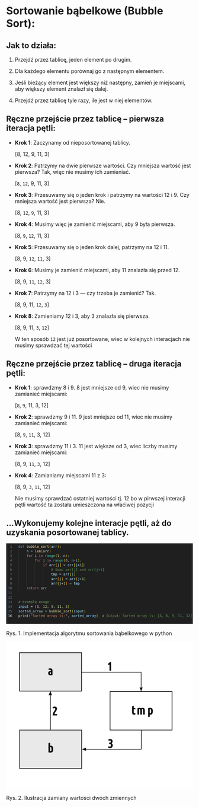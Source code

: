 # Sortowanie bąbelkowe (Bubble Sort):

## Jak to działa:

1. Przejdź przez tablicę, jeden element po drugim.

2. Dla każdego elementu porównaj go z następnym elementem.

3. Jeśli bieżący element jest większy niż następny, zamień je miejscami, aby większy element znalazł się dalej.

4. Przejdź przez tablicę tyle razy, ile jest w niej elementów.

## Ręczne przejście przez tablicę – pierwsza iteracja pętli:

- **Krok 1**: Zaczynamy od nieposortowanej tablicy.

    [8, 12, 9, 11, 3]

- **Krok 2**: Patrzymy na dwie pierwsze wartości. Czy mniejsza wartość jest pierwsza? Tak, więc nie musimy ich zamieniać.

    [```8```, ```12```, 9, 11, 3]

- **Krok 3**: Przesuwamy się o jeden krok i patrzymy na wartości 12 i 9. Czy mniejsza wartość jest pierwsza? Nie.

    [8, ```12```, ```9```, 11, 3]

- **Krok 4**: Musimy więc je zamienić miejscami, aby 9 była pierwsza.

    [8, ```9```, ```12```, 11, 3]

- **Krok 5**: Przesuwamy się o jeden krok dalej, patrzymy na 12 i 11.

    [8, 9, ```12```, ```11```, 3]

- **Krok 6**: Musimy je zamienić miejscami, aby 11 znalazła się przed 12.

    [8, 9, ```11```, ```12```, 3]

- **Krok 7**: Patrzymy na 12 i 3 — czy trzeba je zamienić? Tak.

    [8, 9, 11, ```12```, ```3```]

- **Krok 8**: Zamieniamy 12 i 3, aby 3 znalazła się pierwsza.

    [8, 9, 11, ```3```, ```12```]

    W ten sposób ```12``` jest już posortowane, wiec w kolejnych interacjach nie musimy sprawdzać tej wartości

## Ręczne przejście przez tablicę – druga iteracja pętli:    

- **Krok 1**: sprawdzmy 8 i 9. 8 jest mniejsze od 9, wiec nie musimy zamianieć miejscami:

    [```8```, ```9```, 11, 3, 12]

- **Krok 2**: sprawdzmy 9 i 11. 9 jest mniejsze od 11, wiec nie musimy zamianieć miejscami:

    [8, ```9```, ```11```, 3, 12]

- **Krok 3**: sprawdzmy 11 i 3. 11 jest większe od 3, wiec liczby musimy zamianieć miejscami:

    [8, 9, ```11```, ```3```, 12]

- **Krok 4**: Zamianiamy miejscami  11 z 3:

    [8, 9, ```3```, ```11```, 12]

    Nie musimy sprawdzać ostatniej wartości tj. 12 bo w pirwszej interacji pętli wartość ta została umieszczona na właćiwej pozycji

## ...Wykonujemy kolejne interacje pętli, aż do uzyskania posortowanej tablicy.

<img src="./bubble_sort.png">

Rys. 1. Implementacja algorytmu sortowania bąbelkowego w python

<img src="./zamiana_zmiennych.png">

Rys. 2. Ilustracja zamiany wartości dwóch zmiennych
